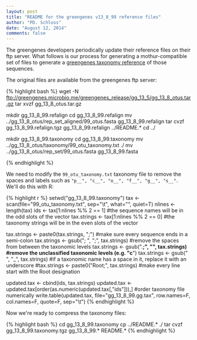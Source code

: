 ```yaml
---
layout: post
title: "README for the greengenes v13_8_99 reference files"
author: "PD. Schloss"
date: "August 12, 2014"
comments: false
---
```

The greengenes developers periodically update their reference files on their ftp server. What follows is our process for generating a mothur-compatible set of files to generate a [greengenes taxonomy reference](/wiki/Greengenes-formatted_databases) of those sequences.  

The original files are available from the greengenes ftp server:


{% highlight bash %}
wget -N ftp://greengenes.microbio.me/greengenes_release/gg_13_5/gg_13_8_otus.tar.gz
tar xvzf gg_13_8_otus.tar.gz

mkdir gg_13_8_99.refalign
cd gg_13_8_99.refalign
mv ../gg_13_8_otus/rep_set_aligned/99_otus.fasta gg_13_8_99.refalign
tar cvzf gg_13_8_99.refalign.tgz  gg_13_8_99.refalign ../README.*
cd ../
  
mkdir gg_13_8_99.taxonomy
cd gg_13_8_99.taxonomy
mv ../gg_13_8_otus/taxonomy/99_otu_taxonomy.txt ./
mv ../gg_13_8_otus/rep_set/99_otus.fasta gg_13_8_99.fasta

{% endhighlight %}

We need to modify the `99_otu_taxonomy.txt` taxonomy file to remove the spaces and labels such as `"p__", "c__", "o__", "f__", "g__", "s__"`. We'll do this with R:


{% highlight r %}
setwd("gg_13_8_99.taxonomy")
tax <- scan(file="99_otu_taxonomy.txt", sep="\t", what="", quiet=T)
nlines <- length(tax)
ids <- tax[1:nlines %% 2 == 1]     #the sequence names will be in the odd slots of the vector
tax.strings <- tax[1:nlines %% 2 == 0]  #the taxonomy strings will be in the even slots of the vector

tax.strings <- paste0(tax.strings, ";")      #make sure every sequence ends in a semi-colon
tax.strings <- gsub("; ", ";", tax.strings)  #remove the spaces from between the taxonomic levels
tax.strings <- gsub(".__;", "", tax.strings) #remove the unclassified taxonomic levels (e.g. "c__")
tax.strings <- gsub(" ", "_", tax.strings)   #if a taxonomic name has a space in it, replace it with an underscore
#tax.strings <- paste0("Root;", tax.strings)  #make every line start with the Root designation

updated.tax <- cbind(ids, tax.strings)
updated.tax <- updated.tax[order(as.numeric(updated.tax[,"ids"])),]  #order taxonomy file numerically
write.table(updated.tax, file="gg_13_8_99.gg.tax", row.names=F, col.names=F, quote=F, sep="\t")
{% endhighlight %}

Now we're ready to compress the taxonomy files:


{% highlight bash %}
cd gg_13_8_99.taxonomy
cp ../README.* ./
tar cvzf gg_13_8_99.taxonomy.tgz gg_13_8_99.* README.*
{% endhighlight %}
